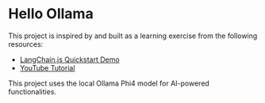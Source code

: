# Hello Ollama

This project is inspired by and built as a learning exercise from the following resources:

- [LangChain.js Quickstart Demo](https://github.com/Azure-Samples/langchainjs-quickstart-demo/tree/main)
- [YouTube Tutorial](https://www.youtube.com/watch?v=w7Q8pfHdkQ0&list=LL&index=3&t=3212s)

This project uses the local Ollama Phi4 model for AI-powered functionalities.
